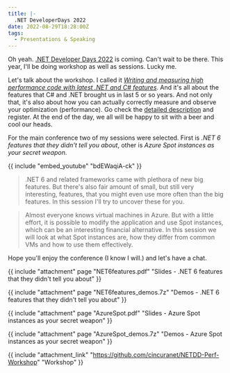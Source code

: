 ```yaml
---
title: |-
  .NET DeveloperDays 2022
date: 2022-08-29T18:28:00Z
tags:
  - Presentations & Speaking
---
```

Oh yeah. [.NET Developer Days 2022][1] is coming. Can't wait to be there. This year, I'll be doing workshop as well as sessions. Lucky me.

<!-- excerpt -->

Let's talk about the workshop. I called it [_Writing and measuring high performance code with latest .NET and C# features_][2]. And it's all about the features that C# and .NET brought us in last 5 or so years. And not only that, it's also about how you can actually correctly measure and observe your optimization (performance). Go check the [detailed description][2] and register. At the end of the day, we all will be happy to sit with a beer and cool our heads.

For the main conference two of my sessions were selected. First is _.NET 6 features that they didn't tell you about_, other is _Azure Spot instances as your secret weapon_.

{{ include "embed_youtube" "bdEWaqiA-ck" }}

> .NET 6 and related frameworks came with plethora of new big features. But there's also fair amount of small, but still very interesting, features, that you might even use more often than the big features. In this session I'll try to uncover these for you.

> Almost everyone knows virtual machines in Azure. But with a little effort, it is possible to modify the application and use Spot instances, which can be an interesting financial alternative. In this session we will look at what Spot instances are, how they differ from common VMs and how to use them effectively.

Hope you'll enjoy the conference (I know I will.) and let's have a chat.

{{ include "attachment" page "NET6features.pdf" "Slides - .NET 6 features that they didn't tell you about" }}

{{ include "attachment" page "NET6features_demos.7z" "Demos - .NET 6 features that they didn't tell you about" }}

{{ include "attachment" page "AzureSpot.pdf" "Slides - Azure Spot instances as your secret weapon" }}

{{ include "attachment" page "AzureSpot_demos.7z" "Demos - Azure Spot instances as your secret weapon" }}

{{ include "attachment_link" "https://github.com/cincuranet/NETDD-Perf-Workshop" "Workshop" }}

[1]: https://net.developerdays.pl/
[2]: https://net.developerdays.pl/writing-and-measuring-high-performance-code-with-latest-net-and-c-features/

